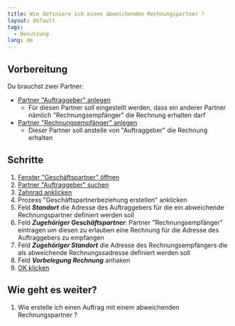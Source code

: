 ```yaml
---
title: Wie definiere ich einen abweichenden Rechnungspartner ?
layout: default
tags:
  - Benutzung
lang: de
---
```

## Vorbereitung

Du brauchst zwei Partner:

* [Partner "Auftraggeber" anlegen](Wie_lege_ich_einen_neuen_Partner_an)
  * Für diesen Partner soll eingestellt werden, dass ein anderer Partner nämlich "Rechnungsempfänger" die Rechnung erhalten darf
* [Partner "Rechnungsempfänger" anlegen](Wie_lege_ich_einen_neuen_Partner_an)
  * Dieser Partner soll anstelle von "Auftraggeber" die Rechnung erhalten
  

## Schritte
1. [Fenster "Geschäftspartner" öffnen](Wie_finde_und_öffne_ich_ein_Fenster)
1. [Partner "Auftraggeber" suchen](Wie_suche_ich_in_einem_Fenster) 
1. [Zahnrad anklicken](Wie_starte_ich_Zahnrad_Prozesse)
1. Prozess "Geschäftspartnerbeziehung erstellen" anklicken
1. Feld ***Standort*** die Adresse des Auftraggebers für die ein abweichende Rechnungspartner definiert werden soll
1. Feld ***Zugehöriger Geschäftspartner***: Partner "Rechnungsempfänger" eintragen um diesen zu erlauben eine Rechnung für die Adresse des Auftraggebers zu empfangen
1. Feld ***Zugehöriger Standort*** die Adresse des Rechnungsempfängers die als abweichende Rechnungssadresse definiert werden soll
1. Feld ***Vorbelegung Rechnung*** anhaken
1. [OK klicken](Wie_bestaetige_ich_eine_Aktion)

## Wie geht es weiter?
1. Wie erstelle ich einen Auftrag mit einem abweichenden Rechnungspartner ?
